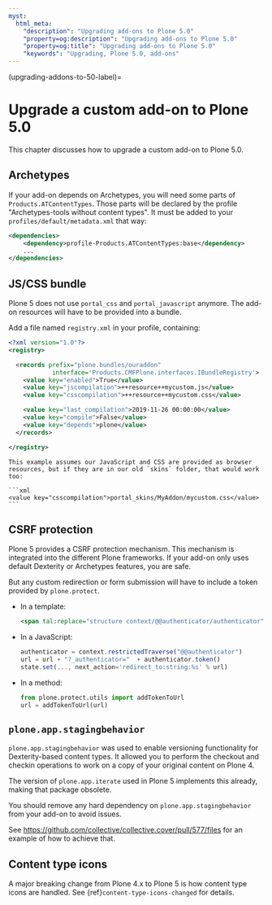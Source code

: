 ```yaml
---
myst:
  html_meta:
    "description": "Upgrading add-ons to Plone 5.0"
    "property=og:description": "Upgrading add-ons to Plone 5.0"
    "property=og:title": "Upgrading add-ons to Plone 5.0"
    "keywords": "Upgrading, Plone 5.0, add-ons"
---
```


(upgrading-addons-to-50-label)=

# Upgrade a custom add-on to Plone 5.0

This chapter discusses how to upgrade a custom add-on to Plone 5.0.

## Archetypes

If your add-on depends on Archetypes, you will need some parts of `Products.ATContentTypes`.
Those parts will be declared by the profile "Archetypes-tools without content types".
It must be added to your `profiles/default/metadata.xml` that way:

```xml
<dependencies>
    <dependency>profile-Products.ATContentTypes:base</dependency>
    ...
</dependencies>
```


## JS/CSS bundle

Plone 5 does not use `portal_css` and `portal_javascript` anymore.
The add-on resources will have to be provided into a bundle.

Add a file named `registry.xml` in your profile, containing:

```xml
<?xml version="1.0"?>
<registry>

  <records prefix="plone.bundles/ouraddon"
            interface='Products.CMFPlone.interfaces.IBundleRegistry'>
    <value key="enabled">True</value>
    <value key="jscompilation">++resource++mycustom.js</value>
    <value key="csscompilation">++resource++mycustom.css</value>

    <value key="last_compilation">2019-11-26 00:00:00</value>
    <value key="compile">False</value>
    <value key="depends">plone</value>
  </records>

</registry>
```

````{note}
This example assumes our JavaScript and CSS are provided as browser resources, but if they are in our old `skins` folder, that would work too:

```xml
<value key="csscompilation">portal_skins/MyAddon/mycustom.css</value>
```
````


## CSRF protection

Plone 5 provides a CSRF protection mechanism.
This mechanism is integrated into the different Plone frameworks.
If your add-on only uses default Dexterity or Archetypes features, you are safe.

But any custom redirection or form submission will have to include a token provided by `plone.protect`.

-   In a template:
  
    ```xml
    <span tal:replace="structure context/@@authenticator/authenticator"/>
    ```
  
-   In a JavaScript:
  
    ```js
    authenticator = context.restrictedTraverse("@@authenticator")
    url = url + "?_authenticator="  + authenticator.token()
    state.set(..., next_action='redirect_to:string:%s' % url)
    ```
  
-   In a method:
  
    ```python
    from plone.protect.utils import addTokenToUrl
    url = addTokenToUrl(url)
    ```

## `plone.app.stagingbehavior`

`plone.app.stagingbehavior` was used to enable versioning functionality for Dexterity-based content types.
It allowed you to perform the checkout and checkin operations to work on a copy of your original content on Plone 4.

The version of `plone.app.iterate` used in Plone 5 implements this already, making that package obsolete.

You should remove any hard dependency on `plone.app.stagingbehavior` from your add-on to avoid issues.

See https://github.com/collective/collective.cover/pull/577/files for an example of how to achieve that.


## Content type icons

A major breaking change from Plone 4.x to Plone 5 is how content type icons are handled.
See {ref}`content-type-icons-changed` for details.

